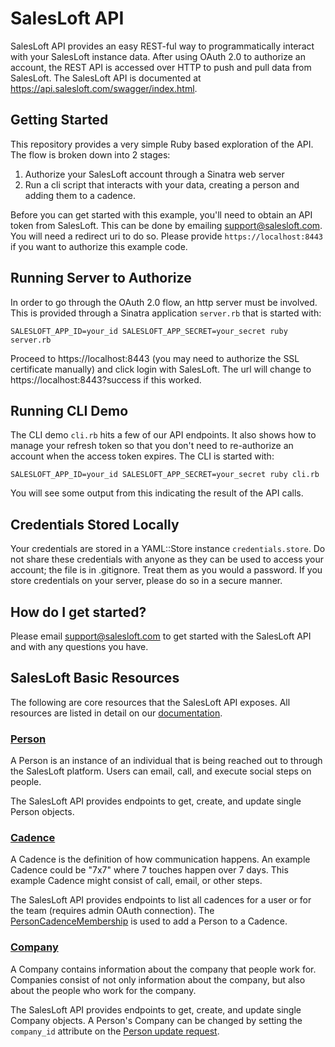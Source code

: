 # SalesLoft API

SalesLoft API provides an easy REST-ful way to programmatically interact with your SalesLoft
instance data. After using OAuth 2.0 to authorize an account, the REST API is accessed over
HTTP to push and pull data from SalesLoft. The SalesLoft API is documented at
https://api.salesloft.com/swagger/index.html.

## Getting Started

This repository provides a very simple Ruby based exploration of the API. The flow is broken down
into 2 stages:

1. Authorize your SalesLoft account through a Sinatra web server
2. Run a cli script that interacts with your data, creating a person and adding them to a cadence.

Before you can get started with this example, you'll need to obtain an API token from SalesLoft. This
can be done by emailing [support@salesloft.com](mailto:support@salesloft.com). You will need a redirect uri to do so. Please
provide `https://localhost:8443` if you want to authorize this example code.

## Running Server to Authorize

In order to go through the OAuth 2.0 flow, an http server must be involved. This is provided through a
Sinatra application `server.rb` that is started with:

```
SALESLOFT_APP_ID=your_id SALESLOFT_APP_SECRET=your_secret ruby server.rb
```

Proceed to https://localhost:8443 (you may need to authorize the SSL certificate manually) and click
login with SalesLoft. The url will change to https://localhost:8443?success if this worked.

## Running CLI Demo

The CLI demo `cli.rb` hits a few of our API endpoints. It also shows how to manage your refresh token
so that you don't need to re-authorize an account when the access token expires. The CLI is started with:

```
SALESLOFT_APP_ID=your_id SALESLOFT_APP_SECRET=your_secret ruby cli.rb
```

You will see some output from this indicating the result of the API calls.

## Credentials Stored Locally

Your credentials are stored in a YAML::Store instance `credentials.store`. Do not share these credentials with
anyone as they can be used to access your account; the file is in .gitignore. Treat them as you would a password.
If you store credentials on your server, please do so in a secure manner.

## How do I get started?

Please email [support@salesloft.com](mailto:support@salesloft.com) to get started with the SalesLoft API and with any questions you have.

## SalesLoft Basic Resources

The following are core resources that the SalesLoft API exposes. All resources are listed in detail on our [documentation](https://api.salesloft.com/swagger/index.html).

### [Person](https://api.salesloft.com/swagger/index.html#!/People/PublicApi_V1_People_create)

A Person is an instance of an individual that is being reached out to through the SalesLoft platform. Users can email, call, and execute social steps on people.

The SalesLoft API provides endpoints to get, create, and update single Person objects.

### [Cadence](https://api.salesloft.com/swagger/index.html#!/Cadences/PublicApi_V1_Cadences_index)

A Cadence is the definition of how communication happens. An example Cadence could be "7x7" where 7 touches happen over 7 days. This example Cadence might consist of call, email, or other steps.

The SalesLoft API provides endpoints to list all cadences for a user or for the team (requires admin OAuth connection). The [PersonCadenceMembership](https://api.salesloft.com/swagger/index.html#!/Person_Cadence_Memberships/PublicApi_V1_PersonCadenceMemberships_index) is used to add a Person to a Cadence.

### [Company](https://api.salesloft.com/swagger/index.html#!/Companies/PublicApi_V1_Companies_create)

A Company contains information about the company that people work for. Companies consist of not only information about the company, but also about the people who work for the company.

The SalesLoft API provides endpoints to get, create, and update single Company objects. A Person's Company can be changed by setting the `company_id` attribute on the [Person update request](https://api.salesloft.com/swagger/index.html#!/People/PublicApi_V1_People_update).
